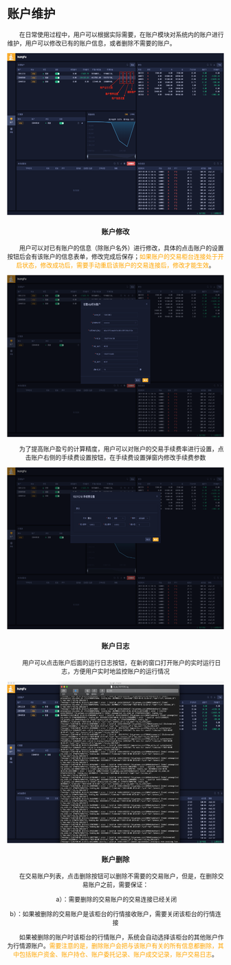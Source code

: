 # 账户维护

&emsp;&emsp;在日常使用过程中，用户可以根据实际需要，在账户模块对系统内的账户进行维护，用户可以修改已有的账户信息，或者删除不需要的账户。

<div align=center><img src="/images/acc_setting.png" width="640" height="376">

### 账户修改

&emsp;&emsp;用户可以对已有账户的信息（除账户名外）进行修改，具体的点击账户的设置按钮后会有该账户的信息表单，修改完成后保存；<font color = orange>如果账户的交易柜台连接处于开启状态，修改成功后，需要手动重启该账户的交易连接后，修改才能生效</font>。

<div align=center><img src="/images/acc_setting_1.png" width="640" height="376">

&emsp;&emsp;为了提高账户盈亏的计算精度，用户可以对账户的交易手续费率进行设置，点击账户右侧的手续费设置按钮，在手续费设置弹窗内修改手续费参数

<div align=center><img src="/images/fee_setting.png" width="640" height="376">

### 账户日志
&emsp;&emsp;用户可以点击账户后面的运行日志按钮，在新的窗口打开账户的实时运行日志，方便用户实时地监控账户的运行情况

<div align=center><img src="/images/acc_log.png" width="640" height="376">

### 账户删除

&emsp;&emsp;在交易账户列表，点击删除按钮可以删除不需要的交易账户，但是，在删除交易账户之前，需要保证：

​	a）：需要删除的交易账户的交易连接已经关闭

​	b）：如果被删除的交易账户是该柜台的行情接收账户，需要关闭该柜台的行情连接

&emsp;&emsp;如果被删除的账户时该柜台的行情账户，系统会自动选择该柜台的其他账户作为行情源账户。<font color = orange>需要注意的是，删除账户会把与该账户有关的所有信息都删除，其中包括账户资金、账户持仓、账户委托记录、账户成交记录，账户交易日志</font>。